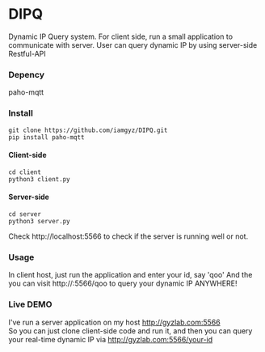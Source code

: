 # DIPQ
Dynamic IP Query system. For client side, run a small application to communicate with server. User can query dynamic IP by using server-side Restful-API

### Depency  
paho-mqtt

### Install  
`git clone https://github.com/iamgyz/DIPQ.git`  
`pip install paho-mqtt`  

#### Client-side  
`cd client`  
`python3 client.py`  

#### Server-side  
`cd server`  
`python3 server.py`  

Check http://localhost:5566 to check if the server is running well or not.  

### Usage  
In client host, just run the application and enter your id, say 'qoo' 
And the you can visit http://<server IP>:5566/qoo to query your dynamic IP ANYWHERE!  

### Live DEMO  
I've run a server application on my host http://gyzlab.com:5566  
So you can just clone client-side code and run it, and then you can query your real-time dynamic IP via http://gyzlab.com:5566/your-id
